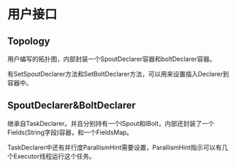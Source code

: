 # 用户接口

## Topology
用户编写的拓扑图，内部封装一个SpoutDeclarer容器和boltDeclarer容器。

有SetSpoutDeclarer方法和SetBoltDeclarer方法，可以用来设置插入Declarer到容器中。

## SpoutDeclarer&BoltDeclarer
继承自TaskDeclarer。并且分别持有一个ISpout和IBolt，内部还封装了一个Fields(String字段)容器，和一个FieldsMap。

TaskDeclarer中还有并行度ParallismHint需要设置，ParallismHint指示可以有几个Executor线程运行这个任务。
